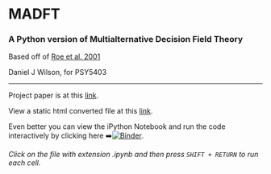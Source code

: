 # MADFT

### A Python version of Multialternative Decision Field Theory

Based off of [Roe et al. 2001](https://www.ncbi.nlm.nih.gov/pubmed/11381834)

Daniel J Wilson, for PSY5403

---

Project paper is at this [link](https://docs.google.com/document/d/1o0HggTdEodKiUXUui1RoPSVOcwloTz24Dqi2OWdUiKc/edit?usp=sharing).

View a static html converted file at this [link](https://rawgit.com/danieljwilson/MADFT/master/MADFT%20Notebook.html).

Even better you can view the iPython Notebook and run the code interactively by clicking here :arrow_right:[![Binder](https://mybinder.org/badge.svg)](https://mybinder.org/v2/gh/danieljwilson/MADFT/master).

*Click on the file with extension .ipynb and then press `SHIFT + RETURN` to run each cell.*



